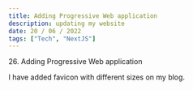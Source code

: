 ```yaml
---
title: Adding Progressive Web application
description: updating my website
date: 20 / 06 / 2022
tags: ["Tech", "NextJS"]
---
```


<p>26. Adding Progressive Web application</p>

<p> 
I have added favicon with different sizes on my blog. 
</p>
<img src="/Blog/20220620-1.png" alt="">
<img src="/Blog/20220620-2.png" alt="">
